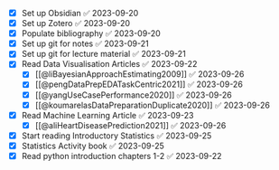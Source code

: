 - [x] Set up Obsidian ✅ 2023-09-20
- [x] Set up Zotero ✅ 2023-09-20
- [x] Populate bibliography ✅ 2023-09-20
- [x] Set up git for notes ✅ 2023-09-21
- [x] Set up git for lecture material ✅ 2023-09-21
- [x] Read Data Visualisation Articles ✅ 2023-09-22
	- [x] [[@liBayesianApproachEstimating2009]] ✅ 2023-09-26
	- [x] [[@pengDataPrepEDATaskCentric2021]] ✅ 2023-09-26
	- [x] [[@yangUseCasePerformance2020]] ✅ 2023-09-26
	- [x] [[@koumarelasDataPreparationDuplicate2020]] ✅ 2023-09-26
- [x] Read Machine Learning Article ✅ 2023-09-23
	- [x] [[@aliHeartDiseasePrediction2021]] ✅ 2023-09-26
- [x] Start reading Introductory Statistics ✅ 2023-09-25
- [x] Statistics Activity book ✅ 2023-09-25
- [x] Read python introduction chapters 1-2 ✅ 2023-09-22